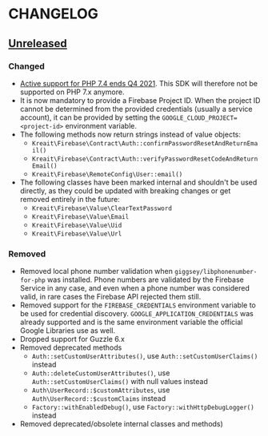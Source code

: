 # CHANGELOG

## [Unreleased]
### Changed
* [Active support for PHP 7.4 ends Q4 2021](https://www.php.net/supported-versions.php). This SDK will therefore not be supported on PHP 7.x anymore.
* It is now mandatory to provide a Firebase Project ID. When the project ID cannot be determined from the
  provided credentials (usually a service account), it can be provided by setting the `GOOGLE_CLOUD_PROJECT=<project-id>`
  environment variable.
* The following methods now return strings instead of value objects:
  * `Kreait\Firebase\Contract\Auth::confirmPasswordResetAndReturnEmail()`
  * `Kreait\Firebase\Contract\Auth::verifyPasswordResetCodeAndReturnEmail()`
  * `Kreait\Firebase\RemoteConfig\User::email()`
* The following classes have been marked internal and shouldn't be used directly, as they could be updated with
  breaking changes or get removed entirely in the future:
  * `Kreait\Firebase\Value\ClearTextPassword`
  * `Kreait\Firebase\Value\Email`
  * `Kreait\Firebase\Value\Uid`
  * `Kreait\Firebase\Value\Url`

### Removed
* Removed local phone number validation when `giggsey/libphonenumber-for-php` was installed. Phone numbers are
  validated by the Firebase Service in any case, and even when a phone number was considered valid, in rare
  cases the Firebase API rejected them still.
* Removed support for the `FIREBASE_CREDENTIALS` environment variable to be used for credential discovery. 
  `GOOGLE_APPLICATION_CREDENTIALS` was already supported and is the same environment variable the official
  Google Libraries use as well.
* Dropped support for Guzzle 6.x
* Removed deprecated methods
  * `Auth::setCustomUserAttributes()`, use `Auth::setCustomUserClaims()` instead
  * `Auth::deleteCustomUserAttributes()`, use `Auth::setCustomUserClaims()` with null values instead
  * `Auth\UserRecord::$customAttributes`, use `Auth\UserRecord::$customClaims` instead
  * `Factory::withEnabledDebug()`, use `Factory::withHttpDebugLogger()` instead
* Removed deprecated/obsolete internal classes and methods)

[Unreleased]: https://github.com/kreait/firebase-php/compare/5.x...6.x
